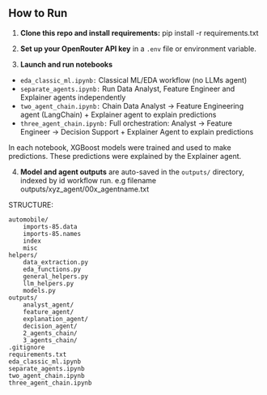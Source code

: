 ## **How to Run**

1. **Clone this repo and install requirements:** pip install -r requirements.txt
   
2. **Set up your OpenRouter API key** in a `.env` file or environment variable.
3. **Launch and run notebooks**
- `eda_classic_ml.ipynb:` Classical ML/EDA workflow (no LLMs agent) 
- `separate_agents.ipynb:` Run Data Analyst, Feature Engineer and Explainer agents independently
- `two_agent_chain.ipynb:` Chain Data Analyst → Feature Engineering agent (LangChain) + Explainer agent to explain predictions
- `three_agent_chain.ipynb:` Full orchestration: Analyst → Feature Engineer → Decision Support  + Explainer Agent to explain predictions

In each notebook, XGBoost models were trained and used to make predictions. These predictions were explained by the Explainer agent.

4. **Model and agent outputs** are auto-saved in the `outputs/` directory, indexed by id workflow run. e.g filename outputs/xyz_agent/00x_agentname.txt

STRUCTURE:
```
automobile/
    imports-85.data
    imports-85.names
    index
    misc
helpers/
    data_extraction.py
    eda_functions.py
    general_helpers.py
    llm_helpers.py
    models.py
outputs/
    analyst_agent/
    feature_agent/
    explanation_agent/
    decision_agent/
    2_agents_chain/
    3_agents_chain/
.gitignore
requirements.txt
eda_classic_ml.ipynb
separate_agents.ipynb
two_agent_chain.ipynb
three_agent_chain.ipynb
```
